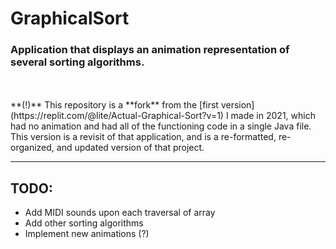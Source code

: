 # GraphicalSort

### Application that displays an animation representation of several sorting algorithms.


<br>
<br>
**(!)** This repository is a **fork** from the [first version](https://replit.com/@lite/Actual-Graphical-Sort?v=1) I made in 2021, which had no animation and had all of the functioning code in a single Java file. This version is a revisit of that application, and is a re-formatted, re-organized, and updated version of that project.

---
## TODO:
* Add MIDI sounds upon each traversal of array
* Add other sorting algorithms
* Implement new animations (?)
